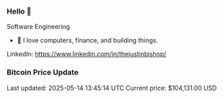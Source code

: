 ### Hello 🤙  

Software Engineering

- 🔭 I love computers, finance, and building things.
  
LinkedIn: https://www.linkedin.com/in/thejustinbishop/  




















































































### Bitcoin Price Update
Last updated: 2025-05-14 13:45:14 UTC
Current price: $104,131.00 USD
